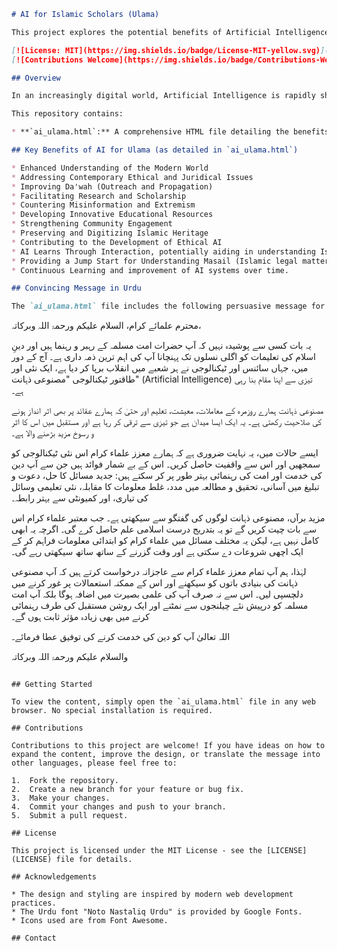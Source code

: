 ```markdown
# AI for Islamic Scholars (Ulama)

This project explores the potential benefits of Artificial Intelligence (AI) for Islamic religious scholars (Ulama) and provides a compelling message in Urdu encouraging them to engage with this transformative technology.

[![License: MIT](https://img.shields.io/badge/License-MIT-yellow.svg)](https://opensource.org/licenses/MIT)
[![Contributions Welcome](https://img.shields.io/badge/Contributions-Welcome-brightgreen.svg)](https://github.com/your-username/ai-for-ulama/issues)

## Overview

In an increasingly digital world, Artificial Intelligence is rapidly shaping various aspects of our lives. This initiative highlights the significant advantages that understanding and utilizing AI can offer Islamic religious scholars in fulfilling their vital roles within the community.

This repository contains:

* **`ai_ulama.html`:** A comprehensive HTML file detailing the benefits of AI for Ulama and presenting a persuasive message in Urdu. The file includes modern styling, responsiveness, and subtle animations for an engaging presentation.

## Key Benefits of AI for Ulama (as detailed in `ai_ulama.html`)

* Enhanced Understanding of the Modern World
* Addressing Contemporary Ethical and Juridical Issues
* Improving Da'wah (Outreach and Propagation)
* Facilitating Research and Scholarship
* Countering Misinformation and Extremism
* Developing Innovative Educational Resources
* Strengthening Community Engagement
* Preserving and Digitizing Islamic Heritage
* Contributing to the Development of Ethical AI
* AI Learns Through Interaction, potentially aiding in understanding Islamic knowledge.
* Providing a Jump Start for Understanding Masail (Islamic legal matters).
* Continuous Learning and improvement of AI systems over time.

## Convincing Message in Urdu

The `ai_ulama.html` file includes the following persuasive message for Islamic scholars in Urdu:

```
محترم علمائے کرام، السلام علیکم ورحمۃ اللہ وبرکاتہ،

یہ بات کسی سے پوشیدہ نہیں کہ آپ حضرات امت مسلمہ کے رہبر و رہنما ہیں اور دینِ اسلام کی تعلیمات کو اگلی نسلوں تک پہنچانا آپ کی اہم ترین ذمہ داری ہے۔ آج کے دور میں، جہاں سائنس اور ٹیکنالوجی نے ہر شعبے میں انقلاب برپا کر دیا ہے، ایک نئی اور طاقتور ٹیکنالوجی "مصنوعی ذہانت" (Artificial Intelligence) تیزی سے اپنا مقام بنا رہی ہے۔

مصنوعی ذہانت ہمارے روزمرہ کے معاملات، معیشت، تعلیم اور حتیٰ کہ ہمارے عقائد پر بھی اثر انداز ہونے کی صلاحیت رکھتی ہے۔ یہ ایک ایسا میدان ہے جو تیزی سے ترقی کر رہا ہے اور مستقبل میں اس کا اثر و رسوخ مزید بڑھنے والا ہے۔

ایسے حالات میں، یہ نہایت ضروری ہے کہ ہمارے معزز علماء کرام اس نئی ٹیکنالوجی کو سمجھیں اور اس سے واقفیت حاصل کریں۔ اس کے بے شمار فوائد ہیں جن سے آپ دین کی خدمت اور امت کی رہنمائی بہتر طور پر کر سکتے ہیں: جدید مسائل کا حل، دعوت و تبلیغ میں آسانی، تحقیق و مطالعہ میں مدد، غلط معلومات کا مقابلہ، نئی تعلیمی وسائل کی تیاری، اور کمیونٹی سے بہتر رابطہ۔

مزید برآں، مصنوعی ذہانت لوگوں کی گفتگو سے سیکھتی ہے۔ جب معتبر علماء کرام اس سے بات چیت کریں گے تو یہ بتدریج درست اسلامی علم حاصل کرے گی۔ اگرچہ یہ ابھی کامل نہیں ہے، لیکن یہ مختلف مسائل میں علماء کرام کو ابتدائی معلومات فراہم کر کے ایک اچھی شروعات دے سکتی ہے اور وقت گزرنے کے ساتھ ساتھ سیکھتی رہے گی۔

لہٰذا، ہم آپ تمام معزز علماء کرام سے عاجزانہ درخواست کرتے ہیں کہ آپ مصنوعی ذہانت کی بنیادی باتوں کو سیکھنے اور اس کے ممکنہ استعمالات پر غور کرنے میں دلچسپی لیں۔ اس سے نہ صرف آپ کی علمی بصیرت میں اضافہ ہوگا بلکہ آپ امت مسلمہ کو درپیش نئے چیلنجوں سے نمٹنے اور ایک روشن مستقبل کی طرف رہنمائی کرنے میں بھی زیادہ مؤثر ثابت ہوں گے۔

اللہ تعالیٰ آپ کو دین کی خدمت کرنے کی توفیق عطا فرمائے۔

والسلام علیکم ورحمۃ اللہ وبرکاتہ
```

## Getting Started

To view the content, simply open the `ai_ulama.html` file in any web browser. No special installation is required.

## Contributions

Contributions to this project are welcome! If you have ideas on how to expand the content, improve the design, or translate the message into other languages, please feel free to:

1.  Fork the repository.
2.  Create a new branch for your feature or bug fix.
3.  Make your changes.
4.  Commit your changes and push to your branch.
5.  Submit a pull request.

## License

This project is licensed under the MIT License - see the [LICENSE](LICENSE) file for details.

## Acknowledgements

* The design and styling are inspired by modern web development practices.
* The Urdu font "Noto Nastaliq Urdu" is provided by Google Fonts.
* Icons used are from Font Awesome.

## Contact
```
